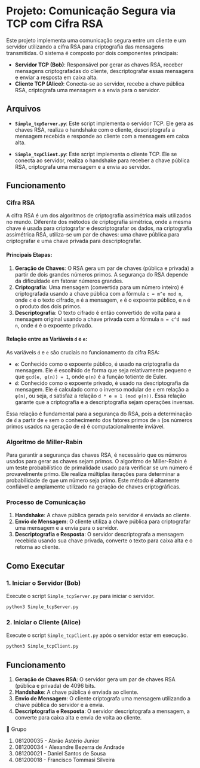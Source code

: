 # Projeto: Comunicação Segura via TCP com Cifra RSA

Este projeto implementa uma comunicação segura entre um cliente e um servidor utilizando a cifra RSA para criptografia das mensagens transmitidas. O sistema é composto por dois componentes principais:

- **Servidor TCP (Bob)**: Responsável por gerar as chaves RSA, receber mensagens criptografadas do cliente, descriptografar essas mensagens e enviar a resposta em caixa alta.
- **Cliente TCP (Alice)**: Conecta-se ao servidor, recebe a chave pública RSA, criptografa uma mensagem e a envia para o servidor.

## Arquivos

- **`Simple_tcpServer.py`**: Este script implementa o servidor TCP. Ele gera as chaves RSA, realiza o handshake com o cliente, descriptografa a mensagem recebida e responde ao cliente com a mensagem em caixa alta.
  
- **`Simple_tcpClient.py`**: Este script implementa o cliente TCP. Ele se conecta ao servidor, realiza o handshake para receber a chave pública RSA, criptografa uma mensagem e a envia ao servidor.

## Funcionamento

### Cifra RSA

A cifra RSA é um dos algoritmos de criptografia assimétrica mais utilizados no mundo. Diferente dos métodos de criptografia simétrica, onde a mesma chave é usada para criptografar e descriptografar os dados, na criptografia assimétrica RSA, utiliza-se um par de chaves: uma chave pública para criptografar e uma chave privada para descriptografar.

#### Principais Etapas:

1. **Geração de Chaves**: O RSA gera um par de chaves (pública e privada) a partir de dois grandes números primos. A segurança do RSA depende da dificuldade em fatorar números grandes.
2. **Criptografia**: Uma mensagem (convertida para um número inteiro) é criptografada usando a chave pública com a fórmula `c = m^e mod n`, onde `c` é o texto cifrado, `m` é a mensagem, `e` é o expoente público, e `n` é o produto dos dois primos.
3. **Descriptografia**: O texto cifrado é então convertido de volta para a mensagem original usando a chave privada com a fórmula `m = c^d mod n`, onde `d` é o expoente privado.

#### Relação entre as Variáveis `d` e `e`:

As variáveis `d` e `e` são cruciais no funcionamento da cifra RSA:

- **`e`**: Conhecido como o expoente público, é usado na criptografia da mensagem. Ele é escolhido de forma que seja relativamente pequeno e que `gcd(e, φ(n)) = 1`, onde `φ(n)` é a função totiente de Euler.
- **`d`**: Conhecido como o expoente privado, é usado na descriptografia da mensagem. Ele é calculado como o inverso modular de `e` em relação a `φ(n)`, ou seja, `d` satisfaz a relação `d * e ≡ 1 (mod φ(n))`. Essa relação garante que a criptografia e a descriptografia sejam operações inversas.

Essa relação é fundamental para a segurança do RSA, pois a determinação de `d` a partir de `e` sem o conhecimento dos fatores primos de `n` (os números primos usados na geração de `n`) é computacionalmente inviável.

### Algoritmo de Miller-Rabin

Para garantir a segurança das chaves RSA, é necessário que os números usados para gerar as chaves sejam primos. O algoritmo de Miller-Rabin é um teste probabilístico de primalidade usado para verificar se um número é provavelmente primo. Ele realiza múltiplas iterações para determinar a probabilidade de que um número seja primo. Este método é altamente confiável e amplamente utilizado na geração de chaves criptográficas.

### Processo de Comunicação

1. **Handshake**: A chave pública gerada pelo servidor é enviada ao cliente.
2. **Envio de Mensagem**: O cliente utiliza a chave pública para criptografar uma mensagem e a envia para o servidor.
3. **Descriptografia e Resposta**: O servidor descriptografa a mensagem recebida usando sua chave privada, converte o texto para caixa alta e o retorna ao cliente.

## Como Executar

### 1. Iniciar o Servidor (Bob)
Execute o script `Simple_tcpServer.py` para iniciar o servidor.

```bash
python3 Simple_tcpServer.py
```

### 2. Iniciar o Cliente (Alice)
Execute o script `Simple_tcpClient.py` após o servidor estar em execução.

```bash
python3 Simple_tcpClient.py
```

## Funcionamento

1. **Geração de Chaves RSA**: O servidor gera um par de chaves RSA (pública e privada) de 4096 bits.
2. **Handshake**: A chave pública é enviada ao cliente.
3. **Envio de Mensagem**: O cliente criptografa uma mensagem utilizando a chave pública do servidor e a envia.
4. **Descriptografia e Resposta**: O servidor descriptografa a mensagem, a converte para caixa alta e envia de volta ao cliente.

📧 Grupo

1. 081200035 - Abrão Astério Junior
2. 081200034 - Alexandre Bezerra de Andrade
3. 081200021 - Daniel Santos de Sousa
4. 081200018 - Francisco Tommasi Silveira

